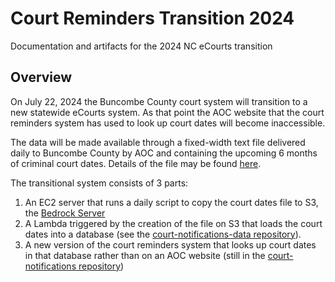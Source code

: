 # Court Reminders Transition 2024
Documentation and artifacts for the 2024 NC eCourts transition

## Overview
On July 22, 2024 the Buncombe County court system will transition to a new statewide eCourts system. As that point the AOC website that the court reminders system has used to look up court dates will become inaccessible.

The data will be made available through a fixed-width text file delivered daily to Buncombe County by AOC and containing the upcoming 6 months of criminal court dates. Details of the file may be found [here](resources/Criminal.Calendar.-.Odyssey.Court.Calendar.File.Layout.pdf).

The transitional system consists of 3 parts:
1. An EC2 server that runs a daily script to copy the court dates file to S3, the [Bedrock Server](bedrock-server)
2. A Lambda triggered by the creation of the file on S3 that loads the court dates into a database (see the [court-notifications-data repository](https://github.com/CodeWithAsheville/court-notifications-data)).
3. A new version of the court reminders system that looks up court dates in that database rather than on an AOC website (still in the [court-notifications repository](https://github.com/CodeWithAsheville/court-notifications))


